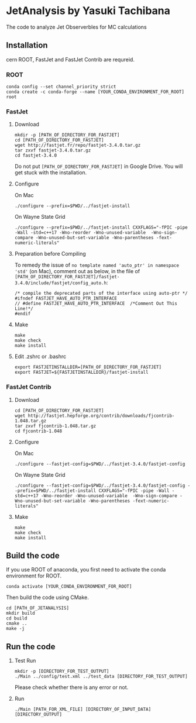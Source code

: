 # JetAnalysis by Yasuki Tachibana

The code to analyze Jet Observerbles for MC calculations

## Installation
cern ROOT, FastJet and FastJet Contrib are requreid. 

### ROOT
```
conda config --set channel_priority strict
conda create -c conda-forge --name [YOUR_CONDA_ENVIRONMENT_FOR_ROOT] root
```

### FastJet

1. Download
    ```
    mkdir -p [PATH_OF_DIRECTORY_FOR_FASTJET]
    cd [PATH_OF_DIRECTORY_FOR_FASTJET]
    wget http://fastjet.fr/repo/fastjet-3.4.0.tar.gz
    tar zxvf fastjet-3.4.0.tar.gz
    cd fastjet-3.4.0
    ```
    Do not put `[PATH_OF_DIRECTORY_FOR_FASTJET]` in Google Drive. 
    You will get stuck with the installation. 


1. Configure 

    On Mac
    ```
    ./configure --prefix=$PWD/../fastjet-install
    ```


    On Wayne State Grid
    ```
    ./configure --prefix=$PWD/../fastjet-install CXXFLAGS="-fPIC -pipe -Wall -std=c++17 -Wno-reorder -Wno-unused-variable  -Wno-sign-compare -Wno-unused-but-set-variable -Wno-parentheses -fext-numeric-literals"
    ```
    
1. Preparation before Compiling

    To remedy the issue of `no template named 'auto_ptr' in namespace 'std'` (on Mac), comment out as below, in the file of `[PATH_OF_DIRECTORY_FOR_FASTJET]/fastjet-3.4.0/include/fastjet/config_auto.h`:

    ```
    /* compile the deprecated parts of the interface using auto-ptr */
    #ifndef FASTJET_HAVE_AUTO_PTR_INTERFACE 
    // #define FASTJET_HAVE_AUTO_PTR_INTERFACE  /*Comment Out This Line!*/ 
    #endif
    ```

1. Make
    ```
    make
    make check
    make install
    ```

1. Edit .zshrc or .bashrc
    ```
    export FASTJETINSTALLDIR=[PATH_OF_DIRECTORY_FOR_FASTJET]
    export FASTJET=${FASTJETINSTALLDIR}/fastjet-install
    ```

### FastJet Contrib
1. Download
    ```
    cd [PATH_OF_DIRECTORY_FOR_FASTJET]
    wget http://fastjet.hepforge.org/contrib/downloads/fjcontrib-1.048.tar.gz
    tar zxvf fjcontrib-1.048.tar.gz
    cd fjcontrib-1.048
    ```

1. Configure

    On Mac
    ```
    ./configure --fastjet-config=$PWD/../fastjet-3.4.0/fastjet-config
    ```

    On Wayne State Grid
    ```
    ./configure --fastjet-config=$PWD/../fastjet-3.4.0/fastjet-config --prefix=$PWD/../fastjet-install CXXFLAGS="-fPIC -pipe -Wall -std=c++17 -Wno-reorder -Wno-unused-variable  -Wno-sign-compare -Wno-unused-but-set-variable -Wno-parentheses -fext-numeric-literals"
    ```

1. Make
    ```
    make
    make check
    make install
    ```


## Build the code

If you use ROOT of anaconda, you first need to activate the conda environment for ROOT.
```
conda activate [YOUR_CONDA_ENVIRONMENT_FOR_ROOT]
```

Then build the code using CMake.
```
cd [PATH_OF_JETANALYSIS]
mkdir build
cd build
cmake ..
make -j
```

## Run the code

1. Test Run
    ```
    mkdir -p [DIRECTORY_FOR_TEST_OUTPUT]
    ./Main ../config/test.xml ../test_data [DIRECTORY_FOR_TEST_OUTPUT]
    ```
    Please check whether there is any error or not. 

1. Run
    ```
    ./Main [PATH_FOR_XML_FILE] [DIRECTORY_OF_INPUT_DATA] [DIRECTORY_OUTPUT]
    ```
